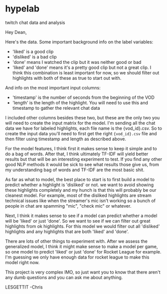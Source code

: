 # hypelab
twitch chat data and analysis





Hey Dean,

Here's the data. Some important background info on the label variables:

* 'liked' is a good clip
* 'disliked' is a bad clip
* 'done' means I watched the clip but it was neither good or bad
* 'liked' and 'done' means it's a pretty good clip but not a great clip. I think this combination is least important for now, so we should filter out highlights with both of these as true to start out with.

And info on the most important input columns:

* 'timestamp' is the number of seconds from the beginning of the VOD
* 'length' is the length of the highlight. You will need to use this and timestamp to gather the relevant chat data

I included other columns besides these two, but these are the only two you will need to create the input matrix for the model. I'm sending all the chat data we have for labeled highlights, each file name is the {vod_id}.csv. So to create the input data you'll need to first get the right `{vod_id}.csv` file and then filter using timestamp and length as described above.

For the model features, I think first it makes sense to keep it simple and to do a bag of words. After that, I think ultimately TF-IDF will yield better results but that will be an interesting experiment to test. If you find any other good NLP methods it would be sick to see what results those give us, from my understanding bag of words and TF-IDF are the most basic shit.

As far as what to model, the best place to start is to first build a model to predict whether a highlight is 'disliked' or not. we want to avoid showing these highlights completely and my hunch is that this will probably be our cleanest model. For example, most of the disliked highlights are stream technical issues like when the streamer's mic isn't working so a bunch of people in chat are spamming "mic", "check mic" or whatever.

Next, I think it makes sense to see if a model can predict whether a model will be 'liked' or just 'done'. So we want to see if we can filter out great highlights from ok highlights. For this model we would filter out all 'disliked' highlights and any highlights that are both 'liked' and 'done'.

There are lots of other things to experiment with. After we assess the generalized model, I think it might make sense to make a model per game, so one model to predict 'liked' or just 'done' for Rocket League for example. I'm guessing we only have enough data for rocket league to make this model right now.

This project is very complex IMO, so just want you to know that there aren't any dumb questions and you can ask me about anything. 

LESGETTIT
-Chris
